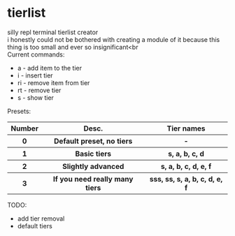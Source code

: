 # tierlist
silly repl terminal tierlist creator<br>
i honestly could not be bothered with creating a module of it because this thing is too small and ever so insignificant<br<br>
Current commands:<br>
<ul>
<li>a - add item to the tier</li>
<li>i - insert tier</li>
<li>ri - remove item from tier</li>
<li>rt - remove tier</li>
<li>s - show tier</li>

</ul>
Presets:<br>
<table>
    <tr>
        <th>Number</th>
        <th>Desc.</th>
        <th>Tier names</th>
    </tr>
    <tr>
        <th>0</th>
        <th>Default preset, no tiers</th>
        <th>-</th>
    </tr>
    <tr>
        <th>1</th>
        <th>Basic tiers</th>
        <th>s, a, b, c, d</th>
    </tr>
    <tr>
        <th>2</th>
        <th>Slightly advanced</th>
        <th>s, a, b, c, d, e, f</th>
    </tr>
    <tr>
        <th>3</th>
        <th>If you need really many tiers</th>
        <th>sss, ss, s, a, b, c, d, e, f</th>
    </tr>
</table>

TODO:<br>
<ul>
<li>add tier removal</li>
<li>default tiers</li>
</ul>
